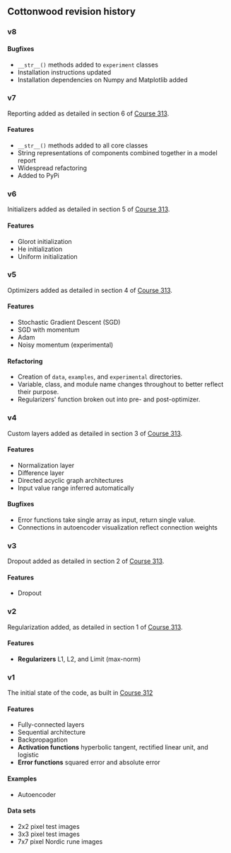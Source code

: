 ## Cottonwood revision history


### v8

#### Bugfixes
* `__str__()` methods added to `experiment` classes
* Installation instructions updated
* Installation dependencies on Numpy and Matplotlib added 

### v7

Reporting added 
as detailed in section 6 of
[Course 313](https://end-to-end-machine-learning.teachable.com/p/advanced-neural-network-methods/).

#### Features
* `__str__()` methods added to all core classes
* String representations of components combined together in a model report
* Widespread refactoring 
* Added to PyPi

### v6

Initializers added
as detailed in section 5 of
[Course 313](https://end-to-end-machine-learning.teachable.com/p/advanced-neural-network-methods/).

#### Features
* Glorot initialization
* He initialization
* Uniform initialization

### v5

Optimizers added
as detailed in section 4 of
[Course 313](https://end-to-end-machine-learning.teachable.com/p/advanced-neural-network-methods/).

#### Features
* Stochastic Gradient Descent (SGD)
* SGD with momentum
* Adam
* Noisy momentum (experimental)

#### Refactoring
* Creation of `data`, `examples`, and `experimental` directories.
* Variable, class, and module name changes throughout to better reflect
their purpose.
* Regularizers' function broken out into pre- and post-optimizer.

### v4

Custom layers added
as detailed in section 3 of
[Course 313](https://end-to-end-machine-learning.teachable.com/p/advanced-neural-network-methods/).

#### Features
* Normalization layer
* Difference layer
* Directed acyclic graph architectures
* Input value range inferred automatically

#### Bugfixes
* Error functions take single array as input, return single value.
* Connections in autoencoder visualization reflect connection weights

### v3

Dropout added
as detailed in section 2 of
[Course 313](https://end-to-end-machine-learning.teachable.com/p/advanced-neural-network-methods/).

#### Features
* Dropout

### v2

Regularization added, as detailed in section 1 of
[Course 313](https://end-to-end-machine-learning.teachable.com/p/advanced-neural-network-methods/).

#### Features
* **Regularizers** L1, L2, and Limit (max-norm)

### v1

The initial state of the code, as built in
[Course 312](https://end-to-end-machine-learning.teachable.com/p/write-a-neural-network-framework/)

#### Features
* Fully-connected layers
* Sequential architecture
* Backpropagation
* **Activation functions** hyperbolic tangent, rectified linear unit, and logistic
* **Error functions** squared error and absolute error

#### Examples
* Autoencoder

#### Data sets
* 2x2 pixel test images
* 3x3 pixel test images
* 7x7 pixel Nordic rune images

